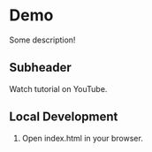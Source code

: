 # Demo

 Some description! 

## Subheader

Watch tutorial on YouTube.

## Local Development

1. Open index.html in your browser.